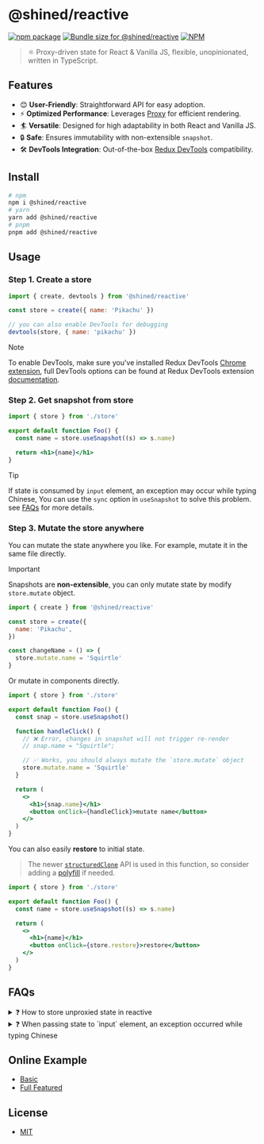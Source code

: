 # @shined/reactive

<a href="https://npmjs.com/package/@shined/reactive"><img src="https://img.shields.io/npm/v/@shined/reactive.svg" alt="npm package"></a>
<a href="https://pkg-size.dev/@shined/reactive"><img src="https://pkg-size.dev/badge/bundle/17299" title="Bundle size for @shined/reactive"></a>
<a href="https://github.com/sheinsight/reactive/blob/main/LICENSE"><img alt="NPM" src="https://img.shields.io/npm/l/%40shined%2Freactive"></a>

> ⚛️ Proxy-driven state for React & Vanilla JS, flexible, unopinionated, written in TypeScript.

## Features

- 😊 **User-Friendly**: Straightforward API for easy adoption.
- ⚡️ **Optimized Performance**: Leverages [Proxy](https://developer.mozilla.org/en-US/docs/Web/JavaScript/Reference/Global_Objects/Proxy) for efficient rendering.
- 🏄 **Versatile**: Designed for high adaptability in both React and Vanilla JS.
- 🔒 **Safe**: Ensures immutability with non-extensible `snapshot`.
- 🛠️ **DevTools Integration**: Out-of-the-box [Redux DevTools](https://github.com/reduxjs/redux-devtools#redux-devtools) compatibility.

## Install

```bash
# npm
npm i @shined/reactive
# yarn
yarn add @shined/reactive
# pnpm
pnpm add @shined/reactive
```

## Usage

### Step 1. Create a store

```jsx
import { create, devtools } from '@shined/reactive'

const store = create({ name: 'Pikachu' })

// you can also enable DevTools for debugging
devtools(store, { name: 'pikachu' })
```

> [!NOTE]
> To enable DevTools, make sure you've installed Redux DevTools [Chrome extension](https://chromewebstore.google.com/detail/redux-devtools/lmhkpmbekcpmknklioeibfkpmmfibljd), full DevTools options can be found at Redux DevTools extension [documentation](https://github.com/reduxjs/redux-devtools/blob/main/extension/docs/API/Arguments.md#options).

### Step 2. Get snapshot from store

```jsx
import { store } from './store'

export default function Foo() {
  const name = store.useSnapshot((s) => s.name)

  return <h1>{name}</h1>
}
```

> [!TIP]
> If state is consumed by `input` element, an exception may occur while typing Chinese, You can use the `sync` option in `useSnapshot` to solve this problem. see [FAQs](#FAQs) for more details.

### Step 3. Mutate the store anywhere

You can mutate the state anywhere you like. For example, mutate it in the same file directly.

> [!IMPORTANT]
> Snapshots are **non-extensible**, you can only mutate state by modify `store.mutate` object.

```jsx
import { create } from '@shined/reactive'

const store = create({
  name: 'Pikachu',
})

const changeName = () => {
  store.mutate.name = 'Squirtle'
}
```

Or mutate in components directly.

```jsx
import { store } from './store'

export default function Foo() {
  const snap = store.useSnapshot()

  function handleClick() {
    // ❌ Error, changes in snapshot will not trigger re-render
    // snap.name = "Squirtle";

    // ✅ Works, you should always mutate the `store.mutate` object
    store.mutate.name = 'Squirtle'
  }

  return (
    <>
      <h1>{snap.name}</h1>
      <button onClick={handleClick}>mutate name</button>
    </>
  )
}
```

You can also easily **restore** to initial state.

> The newer [`structuredClone`](https://developer.mozilla.org/en-US/docs/Web/API/structuredClone) API is used in this function, so consider adding a [polyfill](https://github.com/ungap/structured-clone) if needed.

```jsx
import { store } from './store'

export default function Foo() {
  const name = store.useSnapshot((s) => s.name)

  return (
    <>
      <h1>{name}</h1>
      <button onClick={store.restore}>restore</button>
    </>
  )
}
```

## FAQs

<details>
<summary>❓ How to store unproxied state in reactive</summary>

A ref is useful in the rare instances you to nest an object in a proxy that is not wrapped in an inner proxy and, therefore, is not tracked.

```jsx
import { create } from '@shined/reactive'

const store = create({
  users: [
    {
      id: 1,
      name: 'Pikachu',
      component: ref({ table: null }),
    },
  ],
})
```

Once an object is wrapped in a ref, it should be mutated without resetting the object or rewrapping in a new ref.

```jsx
// do mutate
store.mutate.users[0].component.table = document.querySelector('#table')
// do reset
store.mutate.users[0].component.table = null

// don't ❌
store.mutate.users[0].component = {}
```

**Typical application scenarios**: share an instance of a component among multiple components in order to call imperative APIs.

> Once you use ref to wrap an object, the object will not follow the reactive rendering rules, and reactive will not collect dependencies of that object. At the same time, it will not listen to changes on that object. Therefore, you cannot reassign a ref object but can modify its properties. You also cannot reset it to a non-ref object.

</details>

<details>
<summary>❓ When passing state to `input` element, an exception occurred while typing Chinese</summary>

State mutations are batched synchronously by default before triggering re-render to optimize rendering. If you want to disable it (such as consumed by `<input>` element), you can set `sync` option to `true` when creating snapshot to avoid this issue.

```tsx
const snapshot = store.useSnapshot({ sync: true })
```

</details>

## Online Example

- [Basic](https://githubbox.com/sheinsight/reactive/tree/main/examples/basic)
- [Full Featured](https://githubbox.com/sheinsight/reactive/tree/main/examples/full-featured)

## License

- [MIT](./LICENSE)
